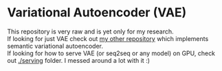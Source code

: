 # Variational Autoencoder (VAE)
This repository is very raw and is yet only for my research.  
If looking for just VAE check out [my other repository](https://github.com/hocop/Semantic-variational-autoencoder) which implements semantic variational autoencoder.  
If looking for how to serve VAE (or seq2seq or any model) on GPU, check out [./serving](./serving) folder. I messed around a lot with it :)  
